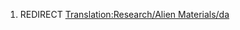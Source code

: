 1.  REDIRECT [Translation:Research/Alien
    Materials/da](Translation:Research/Alien_Materials/da "wikilink")
